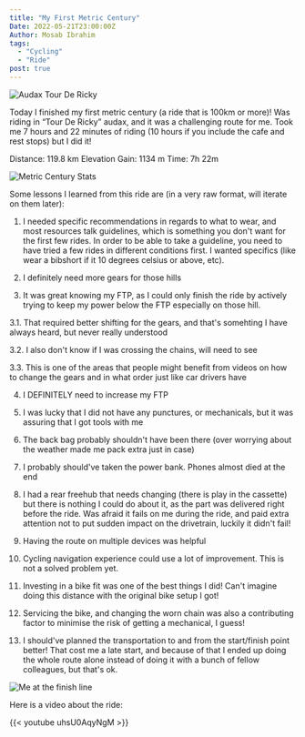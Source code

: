 ```yaml
---
title: "My First Metric Century"
Date: 2022-05-21T23:00:00Z
Author: Mosab Ibrahim
tags:
  - "Cycling"
  - "Ride"
post: true
---
```


![Audax Tour De Ricky](/images/audax-brevet.png)

Today I finished my first metric century (a ride that is 100km or more)! Was riding in “Tour De
Ricky” audax, and it was a challenging route for me. Took me 7 hours and 22 minutes of riding (10
hours if you include the cafe and rest stops) but I did it!

Distance: 119.8 km
Elevation Gain: 1134 m
Time: 7h 22m

![Metric Century Stats](/images/metric-century-strava.jpg)

Some lessons I learned from this ride are (in a very raw format, will iterate on them later):


1. I needed specific recommendations in regards to what to wear, and most resources talk guidelines,
which is something you don't want for the first few rides. In order to be able to take a guideline,
you need to have tried a few rides in different conditions first. I wanted specifics (like wear a
bibshort if it 10 degrees celsius or above, etc).


2. I definitely need more gears for those hills


3. It was great knowing my FTP, as I could only finish the ride by actively trying to keep my power
below the FTP especially on those hill.


  3.1. That required better shifting for the gears, and that's somehting I have always heard, but never
  really understood


  3.2. I also don't know if I was crossing the chains, will need to see


  3.3. This is one of the areas that people might benefit from videos on how to change the gears and in
  what order just like car drivers have


4. I DEFINITELY need to increase my FTP


5. I was lucky that I did not have any punctures, or mechanicals, but it was assuring that I got tools
with me


6. The back bag probably shouldn't have been there (over worrying about the weather made me pack extra
just in case)


7. I probably should've taken the power bank. Phones almost died at the end


8. I had a rear freehub that needs changing (there is play in the cassette) but there is nothing I
could do about it, as the part was delivered right before the ride. Was afraid it fails on me during
the ride, and paid extra attention not to put sudden impact on the drivetrain, luckily it didn't
fail!


9. Having the route on multiple devices was helpful


10. Cycling navigation experience could use a lot of improvement. This is not a solved problem yet.


11. Investing in a bike fit was one of the best things I did! Can't imagine doing this distance with the
original bike setup I got!


12. Servicing the bike, and changing the worn chain was also a contributing factor to minimise the risk
of getting a mechanical, I guess!


13. I should've planned the transportation to and from the start/finish point better! That cost me a
late start, and because of that I ended up doing the whole route alone instead of doing it with a
bunch of fellow colleagues, but that's ok.

![Me at the finish line](/images/metric-century-finish-line.jpg)

Here is a video about the ride:

{{< youtube uhsU0AqyNgM >}}
